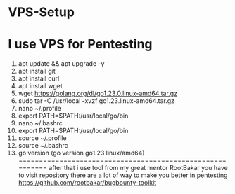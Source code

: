 # VPS-Setup
# I use VPS for Pentesting

1. apt update && apt upgrade -y
2. apt install git
3. apt install curl
4. apt install wget
5. wget https://golang.org/dl/go1.23.0.linux-amd64.tar.gz
6. sudo tar -C /usr/local -xvzf go1.23.linux-amd64.tar.gz
7. nano ~/.profile
8. export PATH=$PATH:/usr/local/go/bin
9. nano ~/.bashrc
10. export PATH=$PATH:/usr/local/go/bin
11. source ~/.profile
12. source ~/.bashrc
13. go version (go version go1.23 linux/amd64)
==========================================================
after that i use tool from my great mentor RootBakar
you have to visit repository there are a lot of way to make you better in pentesting
https://github.com/rootbakar/bugbounty-toolkit

